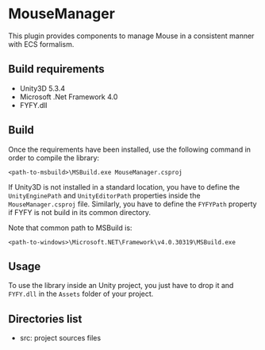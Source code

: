 MouseManager
============

This plugin provides components to manage Mouse in a consistent manner with ECS formalism.

Build requirements
------------------

- Unity3D 5.3.4
- Microsoft .Net Framework 4.0
- FYFY.dll

Build
-----

Once the requirements have been installed, use the following command in order
to compile the library:

	<path-to-msbuild>\MSBuild.exe MouseManager.csproj

If Unity3D is not installed in a standard location, you have to define the
`UnityEnginePath` and `UnityEditorPath` properties inside the `MouseManager.csproj`
file. Similarly, you have to define the `FYFYPath` property if FYFY is not
build in its common directory.

Note that common path to MSBuild is:
	
	<path-to-windows>\Microsoft.NET\Framework\v4.0.30319\MSBuild.exe

Usage
-----

To use the library inside an Unity project, you just have to drop it and 
`FYFY.dll` in the `Assets` folder of your project.

Directories list
----------------

- src: project sources files